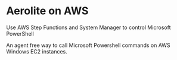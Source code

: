 # Aerolite on AWS
Use AWS Step Functions and System Manager to control Microsoft PowerShell

An agent free way to call Microsoft Powershell commands on AWS Windows EC2 instances.
